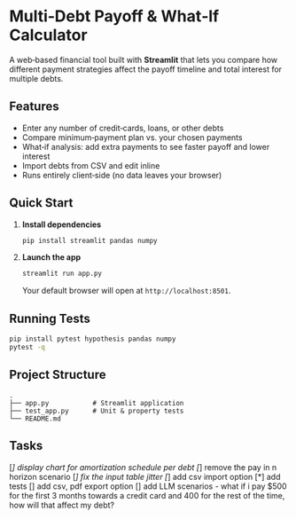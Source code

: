 # Multi‑Debt Payoff & What‑If Calculator

A web‑based financial tool built with **Streamlit** that lets you compare how different payment strategies affect the payoff timeline and total interest for multiple debts.

## Features

* Enter any number of credit‑cards, loans, or other debts
* Compare minimum‑payment plan vs. your chosen payments
* What‑if analysis: add extra payments to see faster payoff and lower interest
* Import debts from CSV and edit inline
* Runs entirely client‑side (no data leaves your browser)

## Quick Start

1. **Install dependencies**

   ```bash
   pip install streamlit pandas numpy
   ```
2. **Launch the app**

   ```bash
   streamlit run app.py
   ```

   Your default browser will open at `http://localhost:8501`.

## Running Tests

```bash
pip install pytest hypothesis pandas numpy
pytest -q
```

## Project Structure

```
.
├── app.py           # Streamlit application
├── test_app.py      # Unit & property tests
└── README.md
```


## Tasks

[*] display chart for amortization schedule per debt
[*] remove the pay in n horizon scenario
[*] fix the input table jitter
[*] add csv import option
[*] add tests
[] add csv, pdf export option
[] add LLM scenarios - what if i pay $500 for the first 3 months towards a credit card and 400 for the rest of the time, how will that affect my debt?